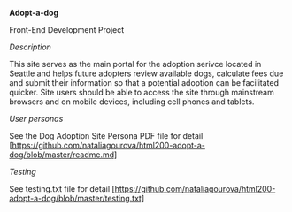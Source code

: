 **Adopt-a-dog**

Front-End Development Project

_Description_

This site serves as the main portal for the adoption serivce located in Seattle and helps future adopters review available dogs, calculate fees due and submit
their information so that a potential adoption can be facilitated quicker. Site users should be able to access the site through mainstream browsers and on mobile 
devices, including cell phones and tablets.


_User personas_

See the Dog Adoption Site Persona PDF file for detail
[https://github.com/nataliagourova/html200-adopt-a-dog/blob/master/readme.md]

_Testing_

See testing.txt file for detail
[https://github.com/nataliagourova/html200-adopt-a-dog/blob/master/testing.txt]
